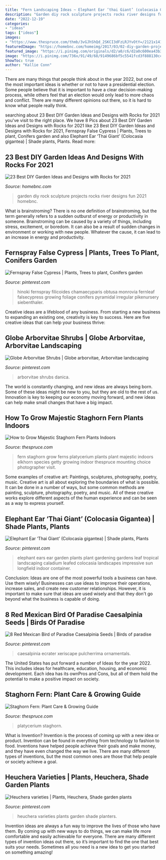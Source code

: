 ```yaml
---
title: "Fern Landscaping Ideas ~ Elephant Ear ‘thai Giant’ (colocasia Gigantea)"
description: "Garden diy rock sculpture projects rocks river designs fun 2021 homebnc"
date: "2022-12-19"
categories:
- "ideas"
tags: ["ideas"]
images:
- "https://www.thespruce.com/thmb/3vGJhShQd_2SKCI3dFzLRJYvOtY=/2121x1414/filters:fill(auto,1)/staghorn_fern-93189537-58ed2be95f9b58f11945ac59.jpg"
featuredImage: "https://homebnc.com/homeimg/2017/03/02-diy-garden-projects-with-rocks-ideas-homebnc.jpg"
featured_image: "https://i.pinimg.com/originals/d2/a0/c6/d2a0c600ea43b30b8c3106ab05369641.jpg"
image: "https://i.pinimg.com/736x/91/49/68/9149686bf5c5541fcd3f888130cc52b8.jpg"
ShowToc: true
author: "Kallie Conn"
---
```



There are many things that people think about in the year 2022, but one of the most important ideas is whether or not to have a presidential election. Some people believe that it is important to have a clear decision-making process, while others feel that an election would only lead to more chaos and conflict. There are many different opinions out there, so it is hard to know what people really think.

	

		
searching about 23 Best DIY Garden Ideas and Designs with Rocks for 2021 you've visit to the right place. We have 8 Pics about 23 Best DIY Garden Ideas and Designs with Rocks for 2021 like 23 Best DIY Garden Ideas and Designs with Rocks for 2021, Fernspray False Cypress | Plants, Trees to plant, Conifers garden and also Elephant Ear ‘Thai Giant’ (Colocasia gigantea) | Shade plants, Plants. Read more:
		
    
## 23 Best DIY Garden Ideas And Designs With Rocks For 2021

<img loading=lazy src="https://homebnc.com/homeimg/2017/03/02-diy-garden-projects-with-rocks-ideas-homebnc.jpg" onerror="this.onerror=null;this.src='https://tse2.mm.bing.net/th?id=OIP.aB5hXaotEnxMmM9qKXut1gHaTG&amp;pid=15.1';" alt="23 Best DIY Garden Ideas and Designs with Rocks for 2021">

_Source: homebnc.com_

>garden diy rock sculpture projects rocks river designs fun 2021 homebnc. 

	

What is brainstroming?
There is no one definition of brainstroming, but the term generally refers to a sudden outburst of energy or productivity in someone. Brainstroming can be caused by a variety of things, including stress, excitement, or boredom. It can also be a result of sudden changes in environment or working with new people. Whatever the cause, it can lead to an increase in energy and productivity.

    
## Fernspray False Cypress | Plants, Trees To Plant, Conifers Garden

<img loading=lazy src="https://i.pinimg.com/originals/6b/df/76/6bdf76e26c42113914cfc61f0f98ae53.jpg" onerror="this.onerror=null;this.src='https://tse3.mm.bing.net/th?id=OIP.kXjeUf19uCFVSMPpWVerQAHaMu&amp;pid=15.1';" alt="Fernspray False Cypress | Plants, Trees to plant, Conifers garden">

_Source: pinterest.com_

>hinoki fernspray filicoides chamaecyparis obtusa monrovia fernleaf falsecypress growing foliage conifers pyramidal irregular pikenursery siebenthaler. 

	

Creative ideas are a lifeblood of any business. From starting a new business to expanding an existing one, creativity is key to success. Here are five creative ideas that can help your business thrive:

    
## Globe Arborvitae Shrubs | Globe Arborvitae, Arborvitae Landscaping

<img loading=lazy src="https://i.pinimg.com/736x/a7/e3/d6/a7e3d685fcd6d2f52f2dd02dcd1d6756.jpg" onerror="this.onerror=null;this.src='https://tse1.mm.bing.net/th?id=OIP.ro0F50yvyVyoztWAUhPTDwHaHa&amp;pid=15.1';" alt="Globe Arborvitae Shrubs | Globe arborvitae, Arborvitae landscaping">

_Source: pinterest.com_

>arborvitae shrubs danica. 

	

The world is constantly changing, and new ideas are always being born. Some of these ideas might be new to you, but they are old to the rest of us. Innovation is key to keeping our economy moving forward, and new ideas can help make small changes that have a big impact.

    
## How To Grow Majestic Staghorn Fern Plants Indoors

<img loading=lazy src="https://www.thespruce.com/thmb/3vGJhShQd_2SKCI3dFzLRJYvOtY=/2121x1414/filters:fill(auto,1)/staghorn_fern-93189537-58ed2be95f9b58f11945ac59.jpg" onerror="this.onerror=null;this.src='https://tse1.mm.bing.net/th?id=OIP.xFuK6Y6f1c35eVoK9v2I5gHaE8&amp;pid=15.1';" alt="How to Grow Majestic Staghorn Fern Plants Indoors">

_Source: thespruce.com_

>fern staghorn grow ferns platycerium plants plant majestic indoors elkhorn species getty growing indoor thespruce mounting choice photographer visit. 

	

Some examples of creative art: Paintings, sculptures, photography, poetry, music.
Creative art is all about exploring the boundaries of what is possible. It can be done in a number of ways, but some common methods are painting, sculpture, photography, poetry, and music. All of these creative works explore different aspects of the human experience and can be seen as a way to express yourself.

    
## Elephant Ear ‘Thai Giant’ (Colocasia Gigantea) | Shade Plants, Plants

<img loading=lazy src="https://i.pinimg.com/originals/d2/a0/c6/d2a0c600ea43b30b8c3106ab05369641.jpg" onerror="this.onerror=null;this.src='https://tse1.mm.bing.net/th?id=OIP.yuCjtFL3-DXbF-SKLWRQagHaLH&amp;pid=15.1';" alt="Elephant Ear ‘Thai Giant’ (Colocasia gigantea) | Shade plants, Plants">

_Source: pinterest.com_

>elephant ears ear garden plants plant gardening gardens leaf tropical landscaping caladium leafed colocasia landscapes impressive sun longfield indoor container. 

	

Conclusion: Ideas are one of the most powerful tools a business can have. Use them wisely!
Businesses can use ideas to improve their operations, increase sales, and create new customer relationships. However, it is important to make sure that ideas are used wisely and that they don't go beyond what the business is capable of doing.

    
## 8 Red Mexican Bird Of Paradise Caesalpinia Seeds | Birds Of Paradise

<img loading=lazy src="https://i.pinimg.com/736x/91/49/68/9149686bf5c5541fcd3f888130cc52b8.jpg" onerror="this.onerror=null;this.src='https://tse1.mm.bing.net/th?id=OIP.DCB-8cAL016AGOIUE6PQpQHaF9&amp;pid=15.1';" alt="8 Red Mexican Bird of Paradise Caesalpinia Seeds | Birds of paradise">

_Source: pinterest.com_

>caesalpinia ecrater xeriscape pulcherrima ornamentals. 

	

The United States has put forward a number of Ideas for the year 2022. This includes ideas for healthcare, education, housing, and economic development. Each idea has its ownPros and Cons, but all of them hold the potential to make a positive impact on society.

    
## Staghorn Fern: Plant Care &amp; Growing Guide

<img loading=lazy src="https://www.thespruce.com/thmb/vSWVAGNAu7S4VVKYeZ1Hf_BgQZQ=/3000x2000/filters:fill(auto,1)/grow-platycerium-species-1902725-8-a6fdb0aef8cd4a709535f53ff69c5b5c.jpg" onerror="this.onerror=null;this.src='https://tse1.mm.bing.net/th?id=OIP.TulCaXJ2g2A8yHwoJ6hbrwHaE8&amp;pid=15.1';" alt="Staghorn Fern: Plant Care &amp; Growing Guide">

_Source: thespruce.com_

>platycerium staghorn. 

	

What is Invention?
Invention is the process of coming up with a new idea or product. Invention can be found in everything from technology to fashion to food. Inventions have helped people achieve their goals and make money, and they have even changed the way we live. There are many different types of inventions, but the most common ones are those that help people or society achieve a goal.

    
## Heuchera Varieties | Plants, Heuchera, Shade Garden Plants

<img loading=lazy src="https://i.pinimg.com/736x/ca/49/73/ca497313bd6e3a677b561e175d3ae348.jpg" onerror="this.onerror=null;this.src='https://tse4.mm.bing.net/th?id=OIP.5mQ5_N9U3PvaIBm7YqbaLwHaJQ&amp;pid=15.1';" alt="Heuchera varieties | Plants, Heuchera, Shade garden plants">

_Source: pinterest.com_

>heuchera varieties plants garden shade planters. 

	

Invention ideas are always a fun way to improve the lives of those who have them. By coming up with new ways to do things, we can make life more comfortable and easily achievable for everyone. There are many different types of invention ideas out there, so it’s important to find the one that best suits your needs. Sometimes all you need is a new idea to get you started on something amazing!

